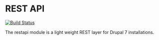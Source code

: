 # REST API

[![Build Status](https://travis-ci.org/mundanity/restapi.svg?branch=master)](https://travis-ci.org/mundanity/restapi)

The restapi module is a light weight REST layer for Drupal 7 installations.